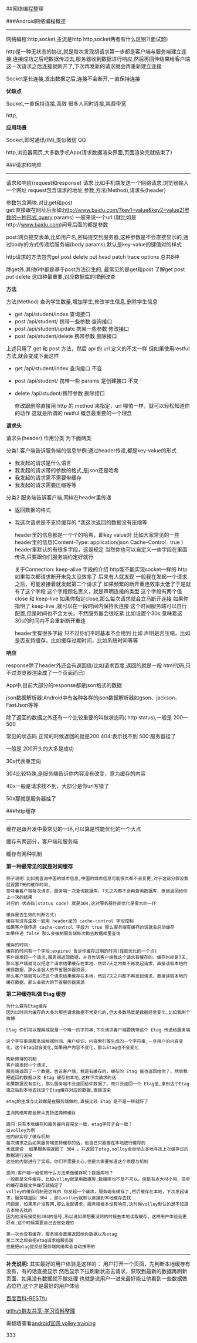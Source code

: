 ##网络编程整理

###Android网络编程概述
***
网络编程:http,socket,主流是http
http,socket两者有什么区别?(面试题)

http是一种无状态的协议,就是每次发现胡请求第一步都是客户端与服务端建立连接,连接成功之后吧数据传过去,服务器收到数据进行响应,然后再回传结果给客户端
这一次请求之后连接就断开了,下次再发新的请求就会再重新建立连接

Socket是长连接,发出数据之后,连接不会断开,一直保持连接
	
**优缺点**
	
Socket,一直保持连接,高效   很多人同时连接,耗费带宽

http,

**应用场景**
	
Socket,即时通讯(IM),类似微信 QQ

http,浏览器网页,大多数手机App(请求数据渲染界面,页面渲染完就结束了)

###请求和响应
***	
请求和响应(request和response)
请求:比如手机端发送一个网络请求,浏览器输入一个网址
request包含请求的地址,参数,方法(Method),请求头(header)

参数包含两块.对比get和post  
get:直接跟在网址后面如:http://www.baidu.com/?key1=value&key2=value2(参数的一种形式,query params)
一般来说一个url (就比如是http://www.baidu.com)问号后面的都是参数

post:网页提交表单,比如用户名,密码提交到服务器,这种参数是不会直接显示的,通过body的方式传递给服务端(body params),默认是key-value的键值对的样式

http请求的方法包含get post delete put head patch trace options 总共8种

除get外,其他6中都是基于post方法衍生的,
最常见的是get和post
了解get post put delete 这四种最重要,对应数据库的增删改查

**方法**

方法(Method)
查询学生数量,增加学生,修改学生信息,删除学生信息
	
* get /api/student/index                   查询接口
* post /api/student/ 携带一些参数           查询接口
* post  /api/student/update  携带一些参数   修改接口
* post  /api/student/delete 携带参数        删除接口
	
上述只用了 get 和 post 方法，然后 api 的 url 定义的不太一样
但如果使用restful方法,就会变成下面这样
	
* get  /api/student/index  查询接口 不变
* post  /api/student/   携带一些 params 是创建接口  不变
* delete  /api/student/携带参数  删除接口
	
	修改跟删除直接用 http 的 method 来指定，url 哪怕一样，就可以轻松知道你的动作
	这就是所谓的 restful 概念最重要的一个理念

**请求头**
	
请求头(header)
作用分类 为下面两类

分类1.客户端告诉服务端的信息举例:通过header传递,都是key-value的形式
		
* 我发起的请求是什么语言
* 我发起的请求带的参数的格式,是json还是哈希
* 我发起的请求需不需要带缓存
* 我发起的请求需要压缩等等 

分类2.服务端告诉客户端,同样在header里传递

* 返回数据的格式
* 我这次请求是不支持缓存的
*我这次返回的数据没有压缩等

	header里的信息都是一个个的哈希，即key value对
	比如大家常见的一些 header里的信息(Content-Type: application/json Cache-Control : true )
	header里默认的有很多字段，这是规定
	当然你也可以自定义一些字段在里面传递,只要跟你们服务端约定好就行
	
	
	关于Connection: keep-alive 字段的介绍
	http能不能实现socket一样的
	http如果每次都请求断开未免太没效率了
	后来有人就发现  一般我在发起一个请求之后，可能紧接着就发起第二个请求了
	如果频繁的断开重连效率太低了于是就有了这个字段
	这个字段顾名思义，就是声明连接的类型
	这个字段有两个值close 和 keep-live
	如果你指定close,那么每次请求就会立马断开连接
	如果你指明了 keep-live ,就可以在一段时间内保持长连接
	这个时间服务端可以自行配置,但是时间也不会太长，不然服务器会很吃紧
	比如设置个30s,意味着这30s的时间内不会重新断开重连
	
	header里有很多字段  只不过你们平时基本不会用到
	比如 声明是否压缩，比如是否支持缓存，比如缓存过期时间，比如系统时间等等

**响应**	

response除了header外还会有返回值(比如请求百度,返回的就是一段 html代码,只不过浏览器渲染成了一个页面而已)

App中,目前大部分的response都是json格式的数据

json数据解析器:Android中有各种各样的json数据解析器如gson、jackson、FastJson等等

除了返回的数据之外还有一个比较重要的叫做状态码( http  status),一般是 200—500

常见的状态码
正常的时候返回的就是200   404:表示找不到  500:服务器挂了

一般是 200开头的大多是成功  
 
30x代表重定向

304比较特殊,是服务端告诉你内容没有改变，意为缓存的内容

40x一般是请求找不到，大部分是你url写错了

50x那就是服务器挂了

###http缓存
***
缓存是跟开发中最常见的一环,可以算是性能优化的一个大点

缓存有两部分，客户端和服务端

缓存有两种机制
	
**第一种最常见的就是时间缓存**
		
	例子说明:比如我查询中国的城市信息,中国的城市信息可能很久都不会变更,对于这部分假设我就设置7天的缓存时间,
	意味着客户端每次请求，服务端一次查询数据库，7天之内都不会再查询数据库，直接返回给你上一次的结果
	对应的 状态码(status code) 就是304,这对服务器性能优化是很大的一环
	
	缓存是否生效的判断方式:
	缓存有没有生效一般用 header里的 cache-control 字段控制
	如果客户端传递 cache-control 字段为 true 那么服务端有缓存的话就会启动缓存
	如果传递 false 那么会强制服务端每次都去数据库里查询
	
	缓存的时间:
	缓存的时间有一个字段:expired 告诉你缓存过期的时间(性能优化的一个点)
	客户端发起一个请求,服务端返回数据，并且告诉客户端我这个请求有缓存的，缓存时间是7天,
	那么客户端就可以把这个请求结果缓存在本地，然后7天之内都不再发起请求，直接读取本地的缓存数据，那么会极大的节省服务器资源,
	那么客户端就可以把这个请求结果缓存在本地，然后7天之内都不再发起请求，直接读取本地的缓存数据，那么会极大的节省服务器资源

		
**第二种缓存叫做 Etag 缓存**

	为什么要有Etag缓存
	因为以时间为缓存的大多为那些请求数据不常变化的,但大多数场景是数据经常变化,比如我刷个微博

	Etag 你们可以理解成就是一个唯一的字符串,下次请求客户端要携带这个 Etag 传递给服务端
	
	这个字符串是服务端根据时间、用户标识、内容索引等生成的一个字符串,一旦用户的内容变化，这个Etag就会变化,如果用户内容不变化，那么Etag也不会变化
	
	刷新微博的机制
	客户端发起一个请求,
	服务端返回了一个数据，告诉客户端，我是有缓存的，缓存的 Etag 值也返回给你了，然后我把返回的数据以及 Etag 缓存到本地,这样下次请求的话
	如果数据没有变化，那么服务端不会返回给你数据了，而只会返回一个 Etag值,拿到这个Etag值之后到本地去找这个Etag缓存对应的数据,直接渲染
	
	etag的生成与比较都是在服务端做的,直接比较 Etag 是不是一样就好了
	
	主流网络库都会默认支持这两种缓存
	
	提问:只有本地缓存和服务器内容完全一致，etag字符才会一致？
	以volley为例
	他内部实现了缓存机制
	每次请求之后如果服务端支持缓存的话，他自己只直接在本地进行缓存的
	也就是说  如果服务端返回了 304 ，并返回了etag,volley会自动去本地寻找上次缓存过的数据进行渲染
	这些他内部进行了实现，你们不需要关心,但是大家要知道这个原理与机制
	
	提问:客户端一般使用什么方法来做缓存呢？数据库吗？
	一般都是文件缓存，比如volley就是用数据库,数据库也不是不可以，但是有点大材小用，简单的缓存直接文件缓存就搞定了
	volley的缓存机制是这样的 你发起一个请求，服务端有缓存了,然后缓存在本地，下次发起请求，服务端返回 304 ，那么volley就默认直接到本地缓存去找
	问题是，如果用户没有网,那么发起请求，服务端根本没有响应,这时候volley默认的是不知道去本地去找的
	因为他没有接受到304的信号,所以说如果想要没网的时候去本地读取缓存，这样用户体验会更好点,这个时候需要自己去做处理的
	
	第一次也没有缓存，服务端会直接返回给你数据以及etag
	第二次之后会把etag请求给服务端
	但是把etag提交给服务端网络库会自动携带的

***	
**补充说明:** 其实最好的用户体验是这样的：
	用户打开一个页面，先判断本地缓存有没有，有的话直接显示
	然后显示下拉刷新状态去请求，获取到最新的数据再刷新页面，如果没有数据就不做处理
	也就是说用户一进来最好能让他看到一些数据做占位符,这个才是最好的用户体验
	
	

[百度百科-RESTfu](http://baike.baidu.com/link?url=6POcQHUGjOIvrKXjxEplbj9gMv3aTiWBl8woZOOMlSaEe68ZadSpomqWX1muJBHK_gAIZ-jmNNJKUV9ecC2Jka)

[github群友共享-学习资料整理](https://github.com/Freelander/Android_Data)

需翻墙查看[android官网 volley training](https://developer.android.com/training/volley/index.html)

333